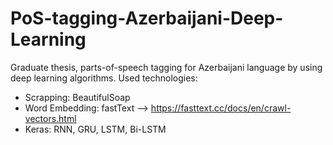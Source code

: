 # PoS-tagging-Azerbaijani-Deep-Learning
Graduate thesis, parts-of-speech tagging for Azerbaijani language by using deep learning algorithms.
Used technologies:
  * Scrapping: BeautifulSoap
  * Word Embedding: fastText --> https://fasttext.cc/docs/en/crawl-vectors.html
  * Keras: RNN, GRU, LSTM, Bi-LSTM
